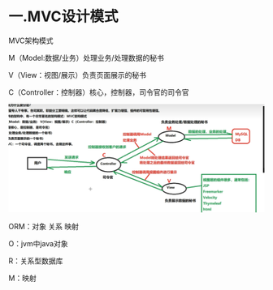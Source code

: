 # 一.MVC设计模式

MVC架构模式

M（Model:数据/业务）处理业务/处理数据的秘书

V（View：视图/展示）负责页面展示的秘书

C（Controller：控制器）核心，控制器，司令官的司令官

![image-20231026195056023](./../picture/image-20231026195056023.png)



ORM：对象 关系 映射

O：jvm中java对象

R：关系型数据库

M：映射